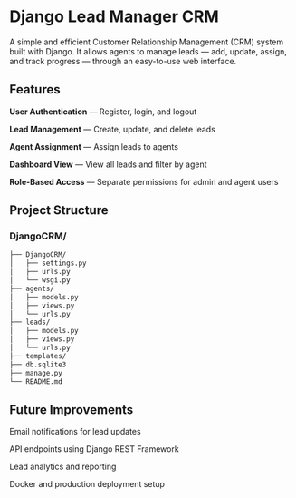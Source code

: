 # Django Lead Manager CRM

A simple and efficient Customer Relationship Management (CRM) system built with Django.
It allows agents to manage leads — add, update, assign, and track progress — through an easy-to-use web interface.
##  Features
 **User Authentication** — Register, login, and logout

 **Lead Management** — Create, update, and delete leads

 **Agent Assignment** — Assign leads to agents

 **Dashboard View** — View all leads and filter by agent

 **Role-Based Access** — Separate permissions for admin and agent users
## Project Structure
### DjangoCRM/
```bash
├── DjangoCRM/
│   ├── settings.py
│   ├── urls.py
│   └── wsgi.py
├── agents/
│   ├── models.py
│   ├── views.py
│   └── urls.py
├── leads/
│   ├── models.py
│   ├── views.py
│   └── urls.py
├── templates/
├── db.sqlite3
├── manage.py
└── README.md
```

## Future Improvements

 Email notifications for lead updates

 API endpoints using Django REST Framework

 Lead analytics and reporting
 
 Docker and production deployment setup
 